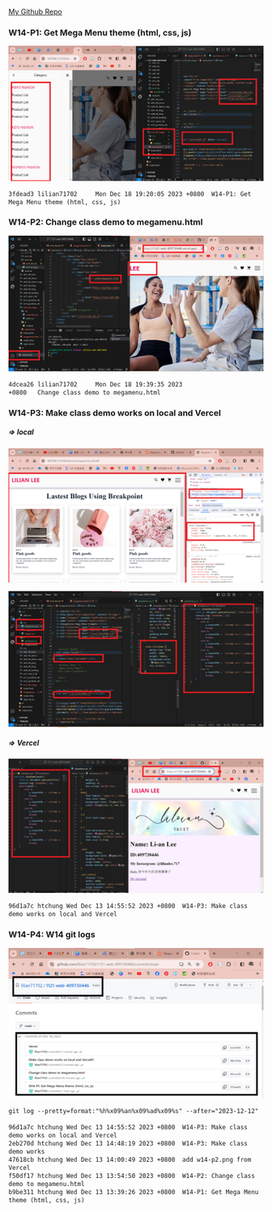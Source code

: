 [My Github Repo](https://github.com/lilian71702/1121-web-409730446)

 ### W14-P1: Get Mega Menu theme (html, css, js)
 
![](w14-p1.png)
 
```
3fdead3 lilian71702     Mon Dec 18 19:20:05 2023 +0800  W14-P1: Get Mega Menu theme (html, css, js)
```
### W14-P2: Change class demo to megamenu.html
 
![](w14-p2.png)
 
```
4dcea26 lilian71702     Mon Dec 18 19:39:35 2023 
+0800   Change class demo to megamenu.html     
```

### W14-P3: Make class demo works on local and Vercel
 
##### => local
 
![](w14-p3-1.png)
 
![](w14-p3-2.png)
 
##### => Vercel
 
![](w14-p3-3.png)
 
```
96d1a7c htchung Wed Dec 13 14:55:52 2023 +0800  W14-P3: Make class demo works on local and Vercel
```
### W14-P4: W14 git logs
 
![](w14-p4.png)
 
```
git log --pretty=format:"%h%x09%an%x09%ad%x09%s" --after="2023-12-12"
 
96d1a7c htchung Wed Dec 13 14:55:52 2023 +0800  W14-P3: Make class demo works on local and Vercel
2eb270d htchung Wed Dec 13 14:48:19 2023 +0800  W14-P3: Make class demo works
47618cb htchung Wed Dec 13 14:00:49 2023 +0800  add w14-p2.png from Vercel
f50df17 htchung Wed Dec 13 13:54:50 2023 +0800  W14-P2: Change class demo to megamenu.html
b9be311 htchung Wed Dec 13 13:39:26 2023 +0800  W14-P1: Get Mega Menu theme (html, css, js)
 
```
